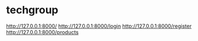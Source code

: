 # techgroup
http://127.0.0.1:8000/
http://127.0.0.1:8000/login
http://127.0.0.1:8000/register
http://127.0.0.1:8000/products
